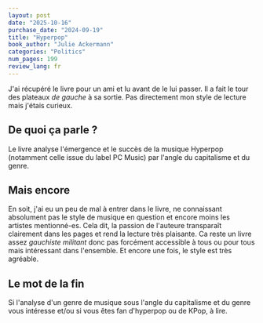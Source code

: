 ```yaml
---
layout: post
date: "2025-10-16"
purchase_date: "2024-09-19"
title: "Hyperpop"
book_author: "Julie Ackermann"
categories: "Politics"
num_pages: 199
review_lang: fr
---
```


J'ai récupéré le livre pour un ami et lu avant de le lui passer. Il a fait le tour des plateaux *de gauche* à sa sortie. Pas directement mon style de lecture mais j'étais curieux.

## De quoi ça parle ?

Le livre analyse l'émergence et le succès de la musique Hyperpop (notamment celle issue du label PC Music) par l'angle du capitalisme et du genre.

## Mais encore

En soit, j'ai eu un peu de mal à entrer dans le livre, ne connaissant absolument pas le style de musique en question et encore moins les artistes mentionné-es. Cela dit, la passion de l'auteure transparaît clairement dans les pages et rend la lecture très plaisante. Ca reste un livre assez *gauchiste militant* donc pas forcément accessible à tous ou pour tous mais intéressant dans l'ensemble. Et encore une fois, le style est très agréable.

## Le mot de la fin

Si l'analyse d'un genre de musique sous l'angle du capitalisme et du genre vous intéresse et/ou si vous êtes fan d'hyperpop ou de KPop, à lire.